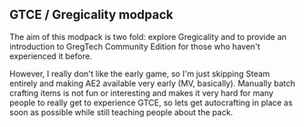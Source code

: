 GTCE / Gregicality modpack
--------------------------

The aim of this modpack is two fold: explore Gregicality and to provide an introduction
to GregTech Community Edition for those who haven't experienced it before.

However, I really don't like the early game, so I'm just skipping Steam entirely and making
AE2 available very early (MV, basically). Manually batch crafting items is not fun or interesting
and makes it very hard for many people to really get to experience GTCE, so lets get
autocrafting in place as soon as possible while still teaching people about the pack.
